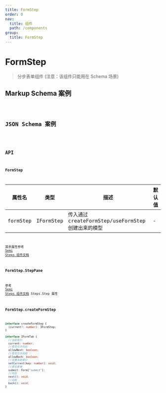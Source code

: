 ```yaml
---
title: FormStep
order: 0
nav:
  title: 组件
  path: /components
group:
  title: FormStep
---
```


# FormStep

> 分步表单组件
> (注意：该组件只能用在 Schema 场景)

## Markup Schema 案例

<code src="./demo/index_1.tsx" />

## JSON Schema 案例

<code src="./demo/index_2.tsx" />

## API

### FormStep

| 属性名   | 类型      | 描述                                               | 默认值 |
| -------- | --------- | -------------------------------------------------- | ------ |
| formStep | IFormStep | 传入通过 createFormStep/useFormStep 创建出来的模型 | -      |

其余属性参考 <a href="https://arco.design/zh-CN/navigation/steps" target="_blank">Semi Steps 组件文档</a>

### FormStep.StepPane

参考 <a href="https://arco.design/zh-CN/navigation/steps" target="_blank">Semi Steps 组件文档</a> Steps.Step 属性

### FormStep.createFormStep

```typescript
interface createFormStep {
  (current?: number): IFormStep;
}

interface IFormTab {
  //当前索引
  current: number;
  //是否允许向后
  allowNext: boolean;
  //是否允许向前
  allowBack: boolean;
  //设置当前索引
  setCurrent(key: number): void;
  //提交表单
  submit: Form["submit"];
  //向后
  next(): void;
  //向前
  back(): void;
}
```
